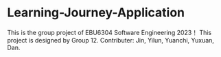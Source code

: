 # Learning-Journey-Application
This is the group project of EBU6304 Software Engineering 2023！
This project is designed by Group 12.
Contributer:
Jin, Yilun, Yuanchi, Yuxuan, Dan.

